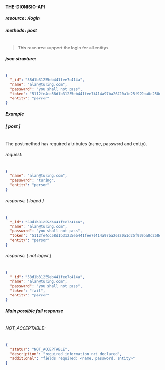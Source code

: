 #### THE-DIONISIO-API
##### resource : /login 
##### methods : post
#
>This resource support the login for all entitys
##### json structure:
#
```json
{
  "_id": "58d1b31255eb441fee7d414a",
  "name": "alan@turing.com",
  "password": "you shall not pass",
  "token": "5112fe4cc58d1b31255eb441fee7d414a97ba26920a1d25f929ba0c258d1b31255eb441fee7d414a3055241e",
  "entity": "person"
}
```
##### Example

##### [ post ]
#
The post method has required attributes (name, password and entity).
###### request:
#
```json
{
  "name": "alan@turing.com",
  "password": "turing",
  "entity": "person"
}
```
###### response: [ loged ]
#
```json
{
  "_id": "58d1b31255eb441fee7d414a",
  "name": "alan@turing.com",
  "password": "you shall not pass",
  "token": "5112fe4cc58d1b31255eb441fee7d414a97ba26920a1d25f929ba0c258d1b31255eb441fee7d414a3055241e",
  "entity": "person"
}
```
###### response: [ not loged ]
#
```json
{
  "_id": "58d1b31255eb441fee7d414a",
  "name": "alan@turing.com",
  "password": "you shall not pass",
  "token": "fail",
  "entity": "person"
}
```
##### Main possible fail response
#
###### NOT_ACCEPTABLE:
#
```json
{
  "status": "NOT_ACCEPTABLE",
  "description": "required information not declared",
  "additional": "fields required: <name, password, entity>"
}
```
